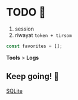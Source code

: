 # TODO 🚧

1. session  
2. riwayat
`token + tirsom`

```js
const favorites = [];
```
__Tools__ > __Logs__ 
## Keep going! 🚀

[SQLite](https://glitch.com/~glitch-hello-sqlite)
